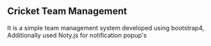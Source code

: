 ## Cricket Team Management

It is a simple team management system developed using bootstrap4, Additionally used Noty.js for notification popup's
